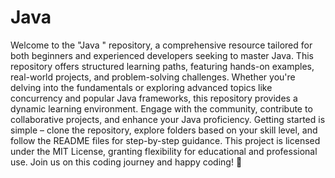 # Java
  Welcome to the "Java " repository, a comprehensive resource tailored for both beginners and experienced developers seeking to master Java. This repository offers structured learning paths, featuring hands-on examples, real-world projects, and problem-solving challenges. Whether you're delving into the fundamentals or exploring advanced topics like concurrency and popular Java frameworks, this repository provides a dynamic learning environment. Engage with the community, contribute to collaborative projects, and enhance your Java proficiency. Getting started is simple – clone the repository, explore folders based on your skill level, and follow the README files for step-by-step guidance. This project is licensed under the MIT License, granting flexibility for educational and professional use. Join us on this coding journey and happy coding! 🚀
